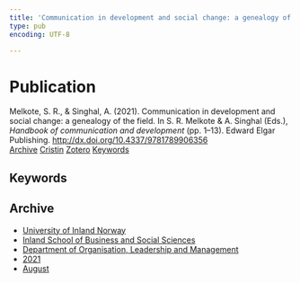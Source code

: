 ```yaml
---
title: 'Communication in development and social change: a genealogy of the field'
type: pub
encoding: UTF-8

---
```

<h1>Publication</h1>
<article id="csl-bib-container-QAI557LK" class="csl-bib-container">
  <div class="csl-bib-body"> <div class="csl-entry">Melkote, S. R., &#38; Singhal, A. (2021). Communication in development and social change: a genealogy of the field. In S. R. Melkote &#38; A. Singhal (Eds.), <i>Handbook of communication and development</i> (pp. 1–13). Edward Elgar Publishing. <a href="http://dx.doi.org/10.4337/9781789906356">http://dx.doi.org/10.4337/9781789906356</a></div> </div>
  <div class="csl-bib-buttons">
    <a href="#taxonomy-article-QAI557LK" alt="archive" class="csl-bib-button">Archive</a>
    <a href="https://app.cristin.no/results/show.jsf?id=1928526" alt="Cristin" class="csl-bib-button">Cristin</a>
    <a href="http://zotero.org/groups/5881554/items/QAI557LK" alt="Zotero" class="csl-bib-button">Zotero</a>
    <a href="#keywords-article-QAI557LK" alt="keywords" class="csl-bib-button">Keywords</a>
  </div>
  <div id="csl-bib-meta-container-QAI557LK"></div>
</article>
<div id="csl-bib-meta-QAI557LK" class="csl-bib-meta">
  <article id="keywords-article-QAI557LK" class="keywords-article">
    <h1>Keywords</h1>
    
  </article>
  <article id="taxonomy-article-QAI557LK" class="taxonomy-article">
    <h1>Archive</h1>
    <ul>
      <li><a href="{{< params subfolder >}}en/archive/?key=3DCRN523">University of Inland Norway</a></li>
      <li><a href="{{< params subfolder >}}en/archive/?key=DU8Q9LN9">Inland School of Business and Social Sciences</a></li>
      <li><a href="{{< params subfolder >}}en/archive/?key=4LUWR3ZM">Department of Organisation, Leadership and Management</a></li>
      <li><a href="{{< params subfolder >}}en/archive/?key=8VQBC64H">2021</a></li>
      <li><a href="{{< params subfolder >}}en/archive/?key=L4PN3CBI">August</a></li>
    </ul>
  </article>
</div>
